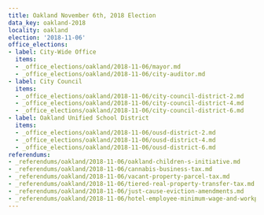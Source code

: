 ```yaml
---
title: Oakland November 6th, 2018 Election
data_key: oakland-2018
locality: oakland
election: '2018-11-06'
office_elections:
- label: City-Wide Office
  items:
  - _office_elections/oakland/2018-11-06/mayor.md
  - _office_elections/oakland/2018-11-06/city-auditor.md
- label: City Council
  items:
  - _office_elections/oakland/2018-11-06/city-council-district-2.md
  - _office_elections/oakland/2018-11-06/city-council-district-4.md
  - _office_elections/oakland/2018-11-06/city-council-district-6.md
- label: Oakland Unified School District
  items:
  - _office_elections/oakland/2018-11-06/ousd-district-2.md
  - _office_elections/oakland/2018-11-06/ousd-district-4.md
  - _office_elections/oakland/2018-11-06/ousd-district-6.md
referendums:
- _referendums/oakland/2018-11-06/oakland-children-s-initiative.md
- _referendums/oakland/2018-11-06/cannabis-business-tax.md
- _referendums/oakland/2018-11-06/vacant-property-parcel-tax.md
- _referendums/oakland/2018-11-06/tiered-real-property-transfer-tax.md
- _referendums/oakland/2018-11-06/just-cause-eviction-amendments.md
- _referendums/oakland/2018-11-06/hotel-employee-minimum-wage-and-workplace-protections.md
---
```

